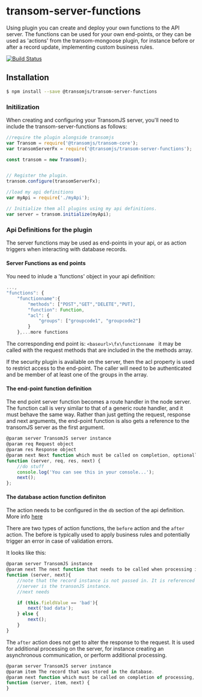 # transom-server-functions
Using plugin you can create and deploy your own functions to the API server. The functions can be used for your own end-points, or they can be used as 'actions' from the transom-mongoose plugin, for instance before or after a record update, implementing custom business rules.

[![Build Status](https://travis-ci.org/transomjs/transom-server-functions.svg?branch=master)](https://travis-ci.org/transomjs/transom-server-functions)


## Installation

```bash
$ npm install --save @transomjs/transom-server-functions
```
### Initilization
When creating and configuring your TransomJS server, you'll need to include the transom-server-functions as follows:

```javascript
//require the plugin alongside transomjs
var Transom = require('@transomjs/transom-core');
var transomServerFx = require('@transomjs/transom-server-functions');

const transom = new Transom();


// Register the plugin.
transom.configure(transomServerFx);

//load my api definitions
var myApi = require('./myApi');

// Initialize them all plugins using my api definitions.
var server = transom.initialize(myApi);

```

### Api Definitions for the plugin
The server functions may be used as end-points in your api, or as action triggers when interacting with database records.

#### Server Functions as end points

You need to inlude a 'functions' object in your api definition:
```javascript
...,
"functions": {
    "functionname":{
        "methods": ["POST","GET","DELETE","PUT],
        "function": Function,
        "acl": {
            "groups": ["groupcode1", "groupcode2"] 
        }
    },...more functions

```
The corresponding end point is:
```<baseurl>\fx\functionname ``` it may be called with the request methods that are included in the the methods array.

If the security plugin is available on the server, then the acl property is used to restrict access to the end-point. The caller will need to be authenticated and be member of at least one of the groups in the array.

#### The end-point function definition
The end point server function becomes a route handler
in the node server. The function call is very similar to that of a generic route handler, and it must behave the same way.
Rather than just getting the request, response and next arguments, the end-point function is also gets a reference to the transomJS server as the first argument.


```javascript
@param server TransomJS server instance
@param req Request object
@param res Response object
@param next Next function which must be called on completion, optionally with an error object as argument.
function (server, req, res, next) {
    //do stuff
    console.log('You can see this in your console...');
    next();
};
```
#### The database action function definiton
The action needs to be configured in the ```db``` section of the api definition. More info [here](https://github.com/transomjs/transom-mongoose/blob/master/README.md)

There are two types of action functions, the ```before``` action and the ```after``` action. The before is typically used to apply business rules and potentially trigger an error in case of validation errors. 

It looks like this:
```javascript
@param server TransomJS instance
@param next The next function that needs to be called when processing is complete. It may be called with an error argument in which case the record will not be stored in the database, and the api call responds with an error.
function (server, next){
    //note that the record instance is not passed in. It is referenced using `this`
    //server is the transonJS instance. 
    //next needs

    if (this.fieldValue == 'bad'){
        next('bad data');
    } else {
        next();
    }
}
``` 

The ```after``` action does not get to alter the response to the request. It is used for additional processing on the server, for instance creating an asynchronous communication, or perform additional processing.

```javascript
@param server TransomJS server instance
@param item The record that was stored in the database.
@param next function which must be called on completion of processing, optionally with an error object as argument, in which case the api request will return an error, however the database action will not be rolled back.
function (server, item, next) {
}
```
